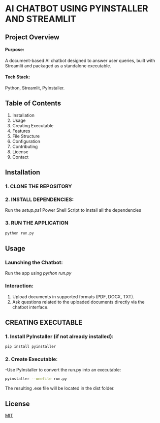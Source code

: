 # AI CHATBOT USING PYINSTALLER AND STREAMLIT

## Project Overview 

#### Purpose: 
A document-based AI chatbot designed to answer user queries, built with Streamlit and packaged as a standalone executable.

#### Tech Stack: 
Python, Streamlit, PyInstaller.

## Table of Contents

1. Installation
2. Usage
3. Creating Executable
4. Features
5. File Structure
6. Configuration
7. Contributing
8. License
9. Contact
   
## Installation

### 1. CLONE THE REPOSITORY
### 2. INSTALL DEPENDENCIES:
Run the *setup.ps1* Power Shell Script to install all the dependencies
### 3. RUN THE APPLICATION
  ```bash
python run.py
```

## Usage

### Launching the Chatbot:
Run the app using *python run.py*

### Interaction:
1. Upload documents in supported formats (PDF, DOCX, TXT).
2. Ask questions related to the uploaded documents directly via the chatbot interface.


## CREATING EXECUTABLE

### 1. Install PyInstaller (if not already installed):
  ```bash
pip install pyinstaller
```

### 2. Create Executable:
-Use PyInstaller to convert the run.py into an executable:
  ```bash
pyinstaller --onefile run.py
```
The resulting .exe file will be located in the dist folder.

## License

[MIT](https://choosealicense.com/licenses/mit/)
